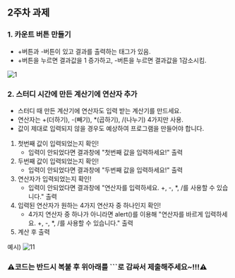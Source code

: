 ## 2주차 과제
### 1. 카운트 버튼 만들기
* +버튼과 -버튼이 있고 결과를 출력하는 태그가 있음.
* +버튼을 누르면 결과값을 1 증가하고, -버튼을 누르면 결과값을 1감소시킴.

![1](https://user-images.githubusercontent.com/60954672/112750679-f8995780-9004-11eb-924f-0b1f3c071159.jpg)
### 2. 스터디 시간에 만든 계산기에 연산자 추가
* 스터디 때 만든 계산기에 연산자도 입력 받는 계산기를 만드세요.
* 연산자는 +(더하기), -(빼기), *(곱하기), /(나누기) 4가지만 사용.
* 값이 제대로 입력되지 않을 경우도 예상하여 프로그램을 만들어야 합니다.
 1. 첫번째 값이 입력되었는지 확인!
    + 입력이 안되었다면 결과창에 "첫번째 값을 입력하세요!" 출력
 2. 두번째 값이 입력되었는지 확인!
    + 입력이 안되었다면 결과창에 "두번째 값을 입력하세요!" 출력
 3. 연산자가 입력되었는지 확인!
    + 입력이 안되었다면 결과창에 "연산자를 입력하세요. +, -, *, /를 사용할 수 있습니다." 출력
 4. 입력된 연산자가 원하는 4가지 연산자 중 하나인지 확인!
    + 4가지 연산자 중 하나가 아니라면 alert()를 이용해 "연산자를 바르게 입력하세요. +, -, *, /를 사용할 수 있습니다." 출력
 5. 계산 후 출력
 
 예시)
 ![11](https://user-images.githubusercontent.com/60954672/112750644-b5d77f80-9004-11eb-87f6-7af0a547b131.jpg)

### ⚠️코드는 반드시 복붙 후 위아래를 ```로 감싸서 제출해주세요~!!!⚠️
